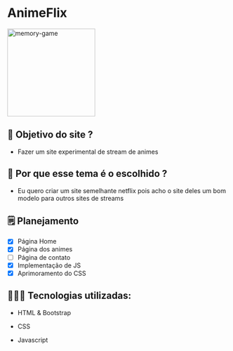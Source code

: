 # AnimeFlix

<img src="https://imgur.com/pHvGbMk" alt="memory-game" width="200"/>

## 💭 Objetivo do site ?
 
 * Fazer um site experimental de stream de animes

## 🧐 Por que esse tema é o escolhido ? 
 
 * Eu quero criar um site semelhante netflix pois acho o site deles um bom modelo para outros sites de streams
 
## 🗒️ Planejamento

- [x] Página Home
- [x] Página dos animes
- [ ] Página de contato
- [x] Implementação de JS
- [x] Aprimoramento do CSS

## 👨🏻‍💻 Tecnologias utilizadas: 

* HTML & Bootstrap

* CSS 

* Javascript
